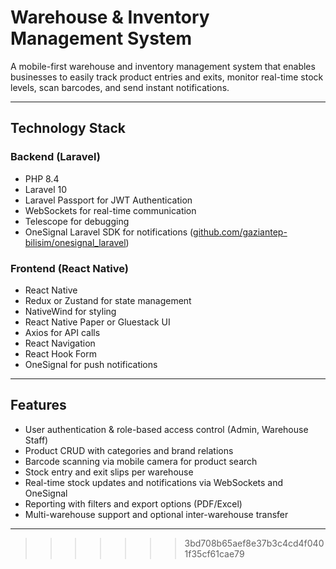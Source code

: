 
#  Warehouse & Inventory Management System

A mobile-first warehouse and inventory management system that enables businesses to easily track product entries and exits, monitor real-time stock levels, scan barcodes, and send instant notifications.

---

## Technology Stack

### Backend (Laravel)
- PHP 8.4  
- Laravel 10  
- Laravel Passport for JWT Authentication  
- WebSockets for real-time communication  
- Telescope for debugging  
- OneSignal Laravel SDK for notifications ([github.com/gaziantep-bilisim/onesignal_laravel](https://github.com/gaziantep-bilisim/onesignal_laravel))

### Frontend (React Native)
- React Native  
- Redux or Zustand for state management  
- NativeWind for styling  
- React Native Paper or Gluestack UI  
- Axios for API calls  
- React Navigation  
- React Hook Form  
- OneSignal for push notifications

---

##  Features

- User authentication & role-based access control (Admin, Warehouse Staff)  
- Product CRUD with categories and brand relations  
- Barcode scanning via mobile camera for product search  
- Stock entry and exit slips per warehouse  
- Real-time stock updates and notifications via WebSockets and OneSignal  
- Reporting with filters and export options (PDF/Excel)  
- Multi-warehouse support and optional inter-warehouse transfer  

---

>>>>>>> 3bd708b65aef8e37b3c4cd4f0401f35cf61cae79
